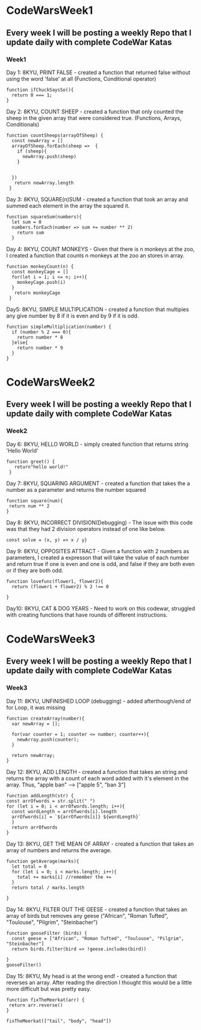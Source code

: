 # CodeWarsWeek1
## Every week I will be posting a weekly Repo that I update daily with complete CodeWar Katas
### Week1
Day 1: 8KYU, PRINT FALSE - created a function that returned false without using the word 'false' at all (Functions, Conditional operator)
```
function ifChuckSaysSo(){
  return 0 === 1;
}
```
Day 2: 8KYU, COUNT SHEEP - created a function that only counted the sheep in the given array that were considered true. (Functions, Arrays, Conditionals) 
```
function countSheeps(arrayOfSheep) {
  const newArray = []
  arrayOfSheep.forEach(sheep =>  {
    if (sheep){
      newArray.push(sheep)
    }
    
    
  })
   return newArray.length 
 }
```
Day 3: 8KYU, SQUARE(n)SUM - created a function that took an array and summed each element in the array the squared it.
```
function squareSum(numbers){
  let sum = 0
  numbers.forEach(number => sum += number ** 2)
    return sum
  }
```
Day 4: 8KYU, COUNT MONKEYS - Given that there is n monkeys at the zoo, I created a function that counts n monkeys at the zoo an stores in array.
```
function monkeyCount(n) {
  const monkeyCage = []
  for(let i = 1; i <= n; i++){
    monkeyCage.push(i)
  }
   return monkeyCage
 }
```
Day5: 8KYU, SIMPLE MULTIPLICATION - created a function that multipies any give number by 8 if it is even and by 9 if it is odd.
```
function simpleMultiplication(number) {
  if (number % 2 === 0){
    return number * 8
  }else{
    return number * 9
  }
}
```

# CodeWarsWeek2
## Every week I will be posting a weekly Repo that I update daily with complete CodeWar Katas
### Week2
Day 6: 8KYU, HELLO WORLD - simply created function that returns string 'Hello World'
```
function greet() {
   return"hello world!"
 } 
```
Day 7: 8KYU, SQUARING ARGUMENT - created a function that takes the a number as a parameter and returns the number squared
```
function square(num){
 return num ** 2
}
```
Day 8: 8KYU, INCORRECT DIVISION(Debugging) - The issue with this code was that they had 2 division operators instead of one like below.
```
const solve = (x, y) => x / y}
```
Day 9: 8KYU, OPPOSITES ATTRACT - Given a function with 2 numbers as parameters, I created a expresson that will take the value of each number and return true if one is even and one is odd, and false if they are both even or if they are both odd.
```
function lovefunc(flower1, flower2){
  return (flower1 + flower2) % 2 !== 0
 
}
```
Day10: 8KYU, CAT & DOG YEARS - Need to work on this codewar, struggled with creating functions that have rounds of different instructions.

# CodeWarsWeek3
## Every week I will be posting a weekly Repo that I update daily with complete CodeWar Katas
### Week3
Day 11: 8KYU, UNFINISHED LOOP (debugging) - added afterthough/end of for Loop, it was missing
```
function createArray(number){
  var newArray = [];
  
  for(var counter = 1; counter <= number; counter++){
    newArray.push(counter);
  }
  
  return newArray;
}
```
Day 12: 8KYU, ADD LENGTH - created a function that takes an string and returns the array with a count of each word added with it's element in the array.
Thus, "apple ban" --> ["apple 5", "ban 3"]
```
function addLength(str) {
const arrOfwords = str.split(" ")
for (let i = 0; i < arrOfwords.length; i++){
  const wordLength = arrOfwords[i].length
  arrOfwords[i] = `${arrOfwords[i]} ${wordLength}`
  }
  return arrOfwords
}
```
Day 13: 8KYU, GET THE MEAN OF ARRAY - created a function that takes an array of numbers and returns the average.
```
function getAverage(marks){
  let total = 0
  for (let i = 0; i < marks.length; i++){
    total += marks[i] //remember the += 
  }
  return total / marks.length

}
```
Day 14: 8KYU, FILTER OUT THE GEESE - created a function that takes an array of birds but removes any geese ("African", "Roman Tufted", "Toulouse", "Pilgrim", "Steinbacher")
```
function gooseFilter (birds) {
  const geese = ["African", "Roman Tufted", "Toulouse", "Pilgrim", "Steinbacher"]
  return birds.filter(bird => !geese.includes(bird)) 
  
}
gooseFilter()
```
Day 15: 8KYU, My head is at the wrong end! - created a function that reverses an array. After reading the direction I thought this would be a little more difficult but was pretty easy.
```
function fixTheMeerkat(arr) {
 return arr.reverse()
}

fixTheMeerkat(["tail", "body", "head"])
```


